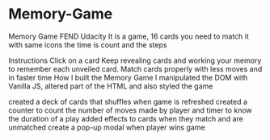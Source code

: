 # Memory-Game
Memory Game FEND Udacity
It is a game, 16 cards you need to match it with same icons
the time is count and the steps 

Instructions
Click on a card
Keep revealing cards and working your memory to remember each unveiled card.
Match cards properly with less moves and in faster time
How I built the Memory Game
I manipulated the DOM with Vanilla JS, altered part of the HTML and also styled the game

created a deck of cards that shuffles when game is refreshed
created a counter to count the number of moves made by player and timer to know the duration of a play
added effects to cards when they match and are unmatched
create a pop-up modal when player wins game
